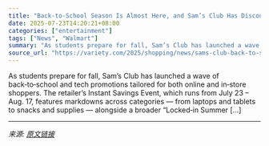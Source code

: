 ```yaml
---
title: "Back-to-School Season Is Almost Here, and Sam’s Club Has Discounts on All the Essentials"
date: 2025-07-23T14:20:21+08:00
categories: ["entertainment"]
tags: ["News", "Walmart"]
summary: "As students prepare for fall, Sam’s Club has launched a wave of back‑to‑school and tech promotions tailored for both online and in‑store shoppers. The retailer’s Instant Savings Event, which runs from"
source_url: "https://variety.com/2025/shopping/news/sams-club-back-to-school-savings-event-1236467837/"
---
```


As students prepare for fall, Sam’s Club has launched a wave of back‑to‑school and tech promotions tailored for both online and in‑store shoppers. The retailer’s Instant Savings Event, which runs from July 23 – Aug. 17, features markdowns across categories — from laptops and tablets to snacks and supplies — alongside a broader “Locked‑in Summer [&#8230;]

---

*来源: [原文链接](https://variety.com/2025/shopping/news/sams-club-back-to-school-savings-event-1236467837/)*
